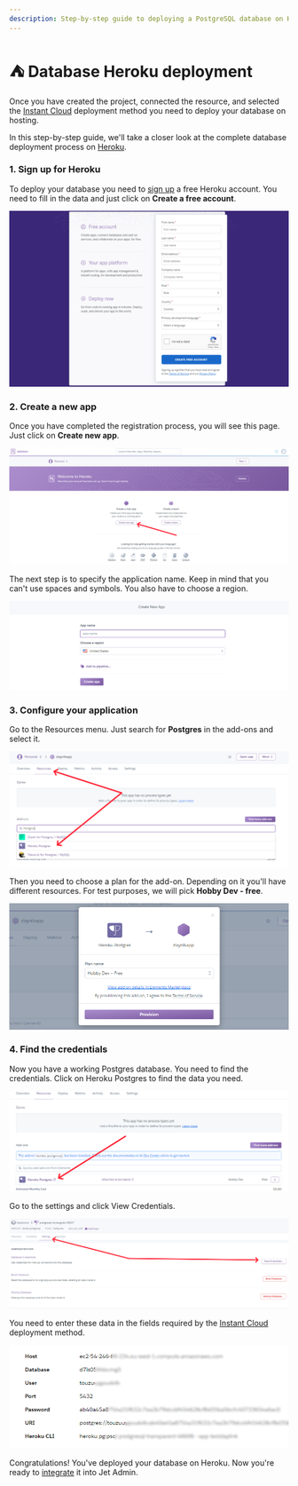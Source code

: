 ```yaml
---
description: Step-by-step guide to deploying a PostgreSQL database on Heroku.
---
```


# ⛺️ Database Heroku deployment

Once you have created the project, connected the resource, and selected the [Instant Cloud](../user-guide/integrations/postgresql-integration/instant-cloud.md) deployment method you need to deploy your database on hosting.

In this step-by-step guide, we'll take a closer look at the complete database deployment process on [Heroku](https://www.heroku.com/).

### 1. Sign up for Heroku

To deploy your database you need to [sign up](https://signup.heroku.com/) a free Heroku account. You need to fill in the data and just click on **Create a free account**.

![](<../.gitbook/assets/image (383).png>)

### 2. Create a new app

Once you have completed the registration process, you will see this page. Just click on **Create new app**.&#x20;

![](<../.gitbook/assets/image (384).png>)

The next step is to specify the application name. Keep in mind that you can't use spaces and symbols. You also have to choose a region.

![](<../.gitbook/assets/image (385).png>)

### 3. Configure your application

Go to the Resources menu. Just search for **Postgres** in the add-ons and select it.

![](<../.gitbook/assets/image (386).png>)

Then you need to choose a plan for the add-on. Depending on it you'll have different resources. For test purposes, we will pick **Hobby Dev - free**.

![](<../.gitbook/assets/image (387).png>)

### 4. Find the credentials

Now you have a working Postgres database. You need to find the credentials. Click on Heroku Postgres to find the data you need.

![](<../.gitbook/assets/image (388).png>)

Go to the settings and click View Credentials.

![](<../.gitbook/assets/image (389).png>)

You need to enter these data in the fields required by the [Instant Cloud](../user-guide/integrations/postgresql-integration/instant-cloud.md) deployment method.

![](<../.gitbook/assets/image (373).png>)

Congratulations! You've deployed your database on Heroku. Now you're ready to [integrate](../user-guide/integrations/) it into Jet Admin.
